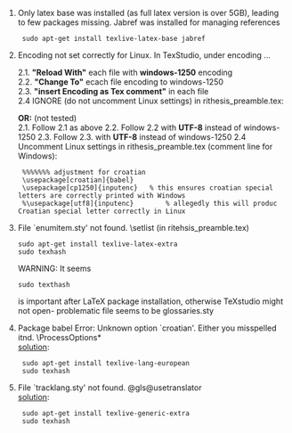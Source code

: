 1. Only latex base was installed (as full latex version is over 5GB), leading to few packages missing. Jabref was installed for managing references

        sudo apt-get install texlive-latex-base jabref

2. Encoding not set correctly for Linux. In TexStudio, under encoding  ...

    2.1. **"Reload With"** each file with **windows-1250** encoding  
    2.2. **"Change To"** ecach file encoding to windows-1250  
    2.3. **"insert Encoding as Tex comment"** in each file  
    2.4 IGNORE (do not uncomment Linux settings) in rithesis_preamble.tex:  
    
    **OR:** (not tested)  
    2.1. Follow 2.1 as above
    2.2. Follow 2.2 with **UTF-8** instead of windows-1250 
    2.3. Follow 2.3. with **UTF-8** instead of windows-1250
    2.4  Uncomment Linux settings in rithesis_preamble.tex (comment line for Windows): 

        %%%%%%% adjustment for croatian
        \usepackage[croatian]{babel}
        \usepackage[cp1250]{inputenc}	% this ensures croatian special letters are correctly printed with Windows
        %\usepackage[utf8]{inputenc}		% allegedly this will produc Croatian special letter correctly in Linux  



3.  File `enumitem.sty' not found. \setlist (in ritehsis_preamble.tex)

        sudo apt-get install texlive-latex-extra
        sudo texhash

    WARNING: It seems
    
        sudo texthash
    is important after LaTeX package installation, otherwise TeXstudio might not open- problematic file seems to be glossaries.sty 

4. Package babel Error: Unknown option `croatian'. Either you misspelled itnd. \ProcessOptions*  
    [solution](https://tex.stackexchange.com/questions/139700/package-babel-error-unknown-option-francais):
        
        sudo apt-get install texlive-lang-european
        sudo texhash


4. File `tracklang.sty' not found. \@gls@usetranslator  
    [solution](https://tex.stackexchange.com/questions/254052/new-error-using-glossaries-package-tracklang-sty):

        sudo apt-get install texlive-generic-extra
        sudo texhash

